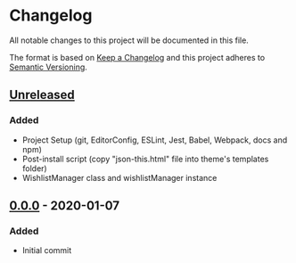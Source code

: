# Changelog
All notable changes to this project will be documented in this file.

The format is based on [Keep a Changelog](http://keepachangelog.com/en/1.0.0/)
and this project adheres to [Semantic Versioning](http://semver.org/spec/v2.0.0.html).

## [Unreleased]
### Added
- Project Setup (git, EditorConfig, ESLint, Jest, Babel, Webpack, docs and npm)
- Post-install script (copy "json-this.html" file into theme's templates folder)
- WishlistManager class and wishlistManager instance

## [0.0.0] - 2020-01-07
### Added
- Initial commit

[Unreleased]: https://github.com/brandlabs/bigcommerce-wishlist/compare/v0.0.0...HEAD
[0.0.0]: https://github.com/brandlabs/bigcommerce-wishlist/tree/v0.0.0
